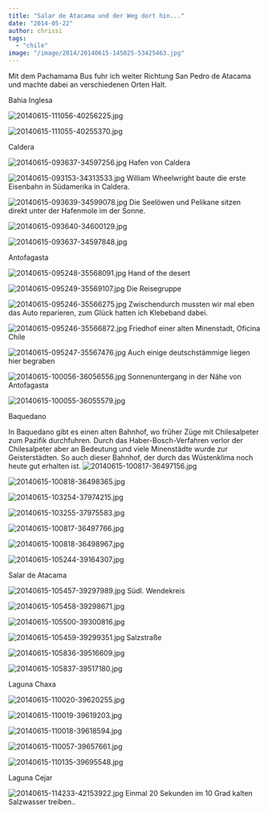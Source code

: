 ```yaml
---
title: "Salar de Atacama und der Weg dort hin..."
date: "2014-05-22"
author: chrissi
tags: 
  - "chile"
image: "/image/2014/20140615-145025-53425463.jpg"
---
```


Mit dem Pachamama Bus fuhr ich weiter Richtung San Pedro de Atacama und machte dabei an verschiedenen Orten Halt.

Bahia Inglesa

![20140615-111056-40256225.jpg](/images/2014/20140615-111056-40256225.jpg)

![20140615-111055-40255370.jpg](/images/2014/20140615-111055-40255370.jpg)

Caldera

![20140615-093637-34597256.jpg](/images/2014/20140615-093637-34597256.jpg) Hafen von Caldera

![20140615-093153-34313533.jpg](/images/2014/20140615-093153-34313533.jpg) William Wheelwright baute die erste Eisenbahn in Südamerika in Caldera.

![20140615-093639-34599078.jpg](/images/2014/20140615-093639-34599078.jpg) Die Seelöwen und Pelikane sitzen direkt unter der Hafenmole im der Sonne.

![20140615-093640-34600129.jpg](/images/2014/20140615-093640-34600129.jpg)

![20140615-093637-34597848.jpg](/images/2014/20140615-093637-34597848.jpg)

Antofagasta

![20140615-095248-35568091.jpg](/images/2014/20140615-095248-35568091.jpg) Hand of the desert

![20140615-095249-35569107.jpg](/images/2014/20140615-095249-35569107.jpg) Die Reisegruppe

![20140615-095246-35566275.jpg](/images/2014/20140615-095246-35566275.jpg) Zwischendurch mussten wir mal eben das Auto reparieren, zum Glück hatten ich Klebeband dabei.

![20140615-095246-35566872.jpg](/images/2014/20140615-095246-35566872.jpg) Friedhof einer alten Minenstadt, Oficina Chile

![20140615-095247-35567476.jpg](/images/2014/20140615-095247-35567476.jpg) Auch einige deutschstämmige liegen hier begraben

![20140615-100056-36056556.jpg](/images/2014/20140615-100056-36056556.jpg) Sonnenuntergang in der Nähe von Antofagasta

![20140615-100055-36055579.jpg](/images/2014/20140615-100055-36055579.jpg)

Baquedano

In Baquedano gibt es einen alten Bahnhof, wo früher Züge mit Chilesalpeter zum Pazifik durchfuhren. Durch das Haber-Bosch-Verfahren verlor der Chilesalpeter aber an Bedeutung und viele Minenstädte wurde zur Geisterstädten. So auch dieser Bahnhof, der durch das Wüstenklima noch heute gut erhalten ist. ![20140615-100817-36497156.jpg](/images/2014/20140615-100817-36497156.jpg)

![20140615-100818-36498365.jpg](/images/2014/20140615-100818-36498365.jpg)

![20140615-103254-37974215.jpg](/images/2014/20140615-103254-37974215.jpg)

![20140615-103255-37975583.jpg](/images/2014/20140615-103255-37975583.jpg)

![20140615-100817-36497766.jpg](/images/2014/20140615-100817-36497766.jpg)

![20140615-100818-36498967.jpg](/images/2014/20140615-100818-36498967.jpg)

![20140615-105244-39164307.jpg](/images/2014/20140615-105244-39164307.jpg)

Salar de Atacama

![20140615-105457-39297989.jpg](/images/2014/20140615-105457-39297989.jpg) Südl. Wendekreis

![20140615-105458-39298671.jpg](/images/2014/20140615-105458-39298671.jpg)

![20140615-105500-39300816.jpg](/images/2014/20140615-105500-39300816.jpg)

![20140615-105459-39299351.jpg](/images/2014/20140615-105459-39299351.jpg) Salzstraße

![20140615-105836-39516609.jpg](/images/2014/20140615-105836-39516609.jpg)

![20140615-105837-39517180.jpg](/images/2014/20140615-105837-39517180.jpg)

Laguna Chaxa

![20140615-110020-39620255.jpg](/images/2014/20140615-110020-39620255.jpg)

![20140615-110019-39619203.jpg](/images/2014/20140615-110019-39619203.jpg)

![20140615-110018-39618594.jpg](/images/2014/20140615-110018-39618594.jpg)

![20140615-110057-39657661.jpg](/images/2014/20140615-110057-39657661.jpg)

![20140615-110135-39695548.jpg](/images/2014/20140615-110135-39695548.jpg)

Laguna Cejar

![20140615-114233-42153922.jpg](/images/2014/20140615-114233-42153922.jpg) Einmal 20 Sekunden im 10 Grad kalten Salzwasser treiben..

